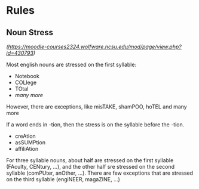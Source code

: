 # Rules

## Noun Stress

*(https://moodle-courses2324.wolfware.ncsu.edu/mod/page/view.php?id=430793)*

Most english nouns are stressed on the first syllable:

* Notebook
* COLlege
* TOtal
* *many more*

However, there are exceptions, like misTAKE, shamPOO, hoTEL and many more

If a word ends in -tion, then the stress is on the syllable before the -tion.

* creAtion
* asSUMPtion
* affiliAtion

For three syllable nouns,  about half are stressed on the first syllable (FAculty, CENtury, ...), and the other half sre stressed on the second syllable (comPUter, anOther, ...). There are few exceptions that are stressed on the third syllable (engiNEER, magaZINE, ...)